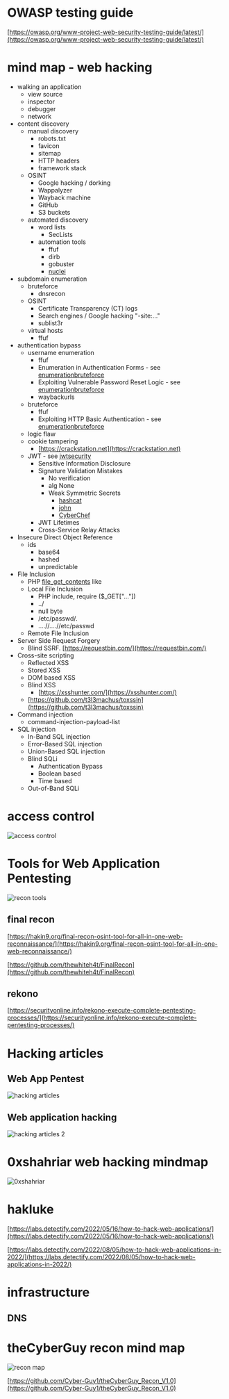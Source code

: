 
# OWASP testing guide

[https://owasp.org/www-project-web-security-testing-guide/latest/](https://owasp.org/www-project-web-security-testing-guide/latest/)

# mind map - web hacking

- walking an application
   - view source
   - inspector
   - debugger
   - network
- content discovery
   - manual discovery
      - robots.txt
      - favicon
      - sitemap
      - HTTP headers
      - framework stack
   - OSINT
     - Google hacking / dorking
     - Wappalyzer
     - Wayback machine
     - GitHub
     - S3 buckets
   - automated discovery
     - word lists
       - SecLists
     - automation tools
       - ffuf
       - dirb
       - gobuster
       - [nuclei](https://nuclei.projectdiscovery.io/nuclei/get-started/)
- subdomain enumeration
   - bruteforce
     - dnsrecon
   - OSINT
     - Certificate Transparency (CT) logs
     - Search engines / Google hacking "-site:..."
     - sublist3r
   - virtual hosts
     - ffuf
- authentication bypass
   - username enumeration
     - ffuf
     - Enumeration in Authentication Forms - see [enumerationbruteforce](https://tryhackme.com/room/enumerationbruteforce)
     - Exploiting Vulnerable Password Reset Logic - see [enumerationbruteforce](https://tryhackme.com/room/enumerationbruteforce)
     - waybackurls
   - bruteforce
     - ffuf
     - Exploiting HTTP Basic Authentication - see [enumerationbruteforce](https://tryhackme.com/room/enumerationbruteforce)
   - logic flaw
   - cookie tampering
     - [https://crackstation.net](https://crackstation.net)
   - JWT - see [jwtsecurity](https://tryhackme.com/room/jwtsecurity)
     - Sensitive Information Disclosure
     - Signature Validation Mistakes
       - No verification
       - alg None
       - Weak Symmetric Secrets
         - [hashcat](https://hashcat.net/hashcat/)
         - [john](https://www.openwall.com/john/)
         - [CyberChef](https://gchq.github.io/CyberChef/)
     - JWT Lifetimes
     - Cross-Service Relay Attacks
- Insecure Direct Object Reference
   - ids
     - base64
     - hashed
     - unpredictable
- File Inclusion
   - PHP [file_get_contents](https://www.php.net/manual/fr/function.file-get-contents.php) like
   - Local File Inclusion
     - PHP include, require ($_GET["..."])
     - ../
     - null byte
     - /etc/passwd/.
     - ....//....//etc/passwd
   - Remote File Inclusion
- Server Side Request Forgery
   - Blind SSRF. [https://requestbin.com/](https://requestbin.com/)
- Cross-site scripting
   - Reflected XSS
   - Stored XSS
   - DOM based XSS
   - Blind XSS
     - [https://xsshunter.com/](https://xsshunter.com/)
   - [https://github.com/t3l3machus/toxssin](https://github.com/t3l3machus/toxssin)
- Command injection
   - command-injection-payload-list
- SQL injection
   - In-Band SQL injection
   - Error-Based SQL injection
   - Union-Based SQL injection
   - Blind SQLi
     - Authentication Bypass
     - Boolean based
     - Time based
   - Out-of-Band SQLi  

# access control

![access control](./Access-Control-vaulnerabilites.png?raw=true)

# Tools for Web Application Pentesting

![recon tools](./recon_tools.jpg?raw=true)

## final recon

[https://hakin9.org/final-recon-osint-tool-for-all-in-one-web-reconnaissance/](https://hakin9.org/final-recon-osint-tool-for-all-in-one-web-reconnaissance/)

[https://github.com/thewhiteh4t/FinalRecon](https://github.com/thewhiteh4t/FinalRecon)

## rekono

[https://securityonline.info/rekono-execute-complete-pentesting-processes/](https://securityonline.info/rekono-execute-complete-pentesting-processes/)

# Hacking articles 

## Web App Pentest

![hacking articles](./hacking-articles-mindmap.png?raw=true)

## Web application hacking

![hacking articles 2](./hacking-articles-webapp-hacking.png?raw=true)

# 0xshahriar web hacking mindmap

![0xshahriar](./Pentesting_Mind_Map_0xshahriar.png?raw=true)

# hakluke

[https://labs.detectify.com/2022/05/16/how-to-hack-web-applications/](https://labs.detectify.com/2022/05/16/how-to-hack-web-applications/)

[https://labs.detectify.com/2022/08/05/how-to-hack-web-applications-in-2022/](https://labs.detectify.com/2022/08/05/how-to-hack-web-applications-in-2022/)

# infrastructure

## DNS



# theCyberGuy recon mind map

![recon map](./theCyberGuy_Recon_V1.0.png?raw=true)

[https://github.com/Cyber-Guy1/theCyberGuy_Recon_V1.0](https://github.com/Cyber-Guy1/theCyberGuy_Recon_V1.0)
